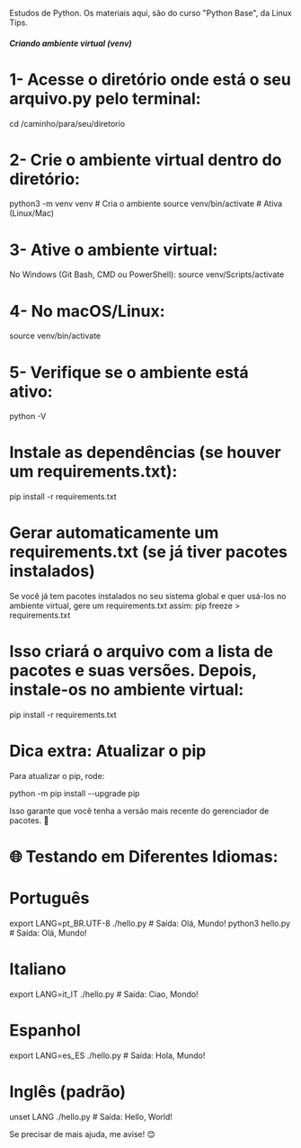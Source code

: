 Estudos de Python. Os materiais aqui, são do curso "Python Base", da Linux Tips. 


##### Criando ambiente virtual (venv)

# 1- Acesse o diretório onde está o seu arquivo.py pelo terminal:
cd /caminho/para/seu/diretorio

# 2- Crie o ambiente virtual dentro do diretório:
python3 -m venv venv              # Cria o ambiente
source venv/bin/activate          # Ativa (Linux/Mac)

# 3- Ative o ambiente virtual:
No Windows (Git Bash, CMD ou PowerShell):
source venv/Scripts/activate

# 4- No macOS/Linux:
source venv/bin/activate

# 5- Verifique se o ambiente está ativo:
python -V

# Instale as dependências (se houver um requirements.txt):
pip install -r requirements.txt

# Gerar automaticamente um requirements.txt (se já tiver pacotes instalados)
   Se você já tem pacotes instalados no seu sistema global e quer usá-los no ambiente virtual, gere um requirements.txt assim:
pip freeze > requirements.txt

# Isso criará o arquivo com a lista de pacotes e suas versões. Depois, instale-os no ambiente virtual:
pip install -r requirements.txt

# Dica extra: Atualizar o pip
Para atualizar o pip, rode:

python -m pip install --upgrade pip

Isso garante que você tenha a versão mais recente do gerenciador de pacotes. 🚀

# 🌐 Testando em Diferentes Idiomas:

# Português
export LANG=pt_BR.UTF-8
./hello.py  # Saída: Olá, Mundo!
python3 hello.py   # Saída: Olá, Mundo!

# Italiano
export LANG=it_IT
./hello.py  # Saída: Ciao, Mondo!

# Espanhol
export LANG=es_ES
./hello.py  # Saída: Hola, Mundo!

# Inglês (padrão)
unset LANG
./hello.py  # Saída: Hello, World!

Se precisar de mais ajuda, me avise! 😊